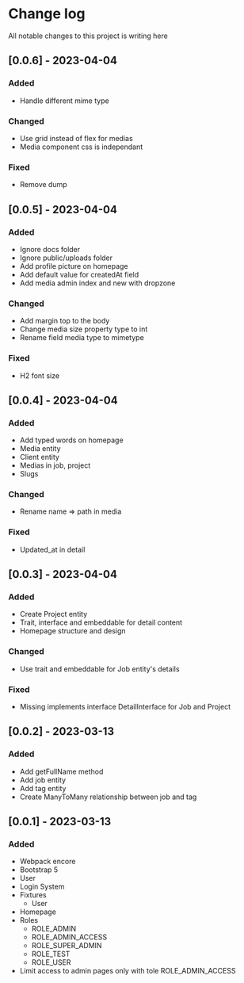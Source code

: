 # Change log
All notable changes to this project is writing here

## [0.0.6] - 2023-04-04

### Added
- Handle different mime type

### Changed
- Use grid instead of flex for medias
- Media component css is independant

### Fixed
- Remove dump

## [0.0.5] - 2023-04-04

### Added
- Ignore docs folder
- Ignore public/uploads folder
- Add profile picture on homepage
- Add default value for createdAt field
- Add media admin index and new with dropzone

### Changed
- Add margin top to the body
- Change media size property type to int
- Rename field media type to mimetype

### Fixed
- H2 font size

## [0.0.4] - 2023-04-04

### Added
- Add typed words on homepage
- Media entity
- Client entity
- Medias in job, project
- Slugs

### Changed
- Rename name => path in media

### Fixed
- Updated_at in detail


## [0.0.3] - 2023-04-04

### Added
- Create Project entity
- Trait, interface and embeddable for detail content
- Homepage structure and design

### Changed
- Use trait and embeddable for Job entity's details

### Fixed
- Missing implements interface DetailInterface for Job and Project

## [0.0.2] - 2023-03-13

### Added
- Add getFullName method
- Add job entity
- Add tag entity
- Create ManyToMany relationship between job and tag

## [0.0.1] - 2023-03-13

### Added
- Webpack encore
- Bootstrap 5
- User
- Login System
- Fixtures
  - User
- Homepage
- Roles
  - ROLE_ADMIN
  - ROLE_ADMIN_ACCESS
  - ROLE_SUPER_ADMIN
  - ROLE_TEST
  - ROLE_USER
- Limit access to admin pages only with tole ROLE_ADMIN_ACCESS
